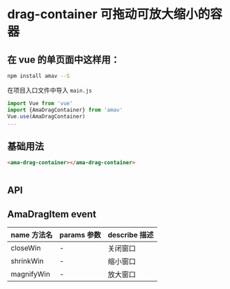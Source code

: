 # drag-container 可拖动可放大缩小的容器

## 在 vue 的单页面中这样用：

```bash
npm install amav --S
```

在项目入口文件中导入
`main.js`

```javascript
import Vue from 'vue'
import {AmaDragContainer} from 'amav'
Vue.use(AmaDragContainer)
...
```

## 基础用法

```html
<ama-drag-container></ama-drag-container>
```

```javascript
```

## API

<!-- AmaA Props

| 参数 | 说明 | 类型 | 是否必须 | 默认值 | 版本 |
| ---- | ---- | ---- | -------- | ------ | ---- |
 -->

## AmaDragItem event

| name 方法名 | params 参数 | describe 描述 |
| ----------- | ----------- | ------------- |
|closeWin|-|关闭窗口|
|shrinkWin|-|缩小窗口|
|magnifyWin|-|放大窗口|
